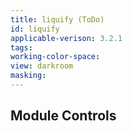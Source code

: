 ```yaml
---
title: liquify (ToDo)
id: liquify
applicable-verison: 3.2.1
tags: 
working-color-space:  
view: darkroom
masking: 
---
```


## Module Controls

